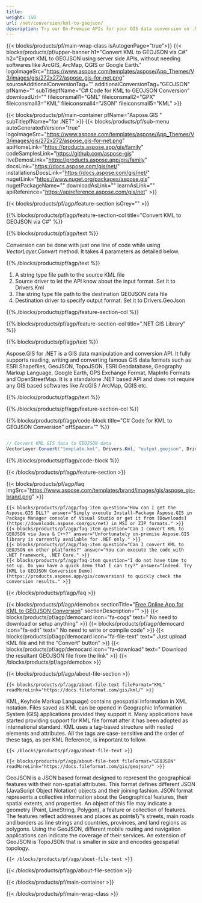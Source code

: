```yaml
---
title:  
weight: 150
url: /net/conversion/kml-to-geojson/ 
description: Try our On-Premise APIs for your GIS data conversion on .NET Framework, .NET Core.
---
```


{{< blocks/products/pf/main-wrap-class isAutogenPage="true">}}
{{< blocks/products/pf/upper-banner h1="Convert KML to GEOJSON via C#" h2="Export KML to GEOJSON using server side APIs, without needing softwares like ArcGIS, ArcMap, QGIS or Google Earth." logoImageSrc="https://www.aspose.com/templates/aspose/App_Themes/V3/images/gis/272x272/aspose_gis-for-net.png" sourceAdditionalConversionTag="" additionalConversionTag="GEOJSON" pfName="" subTitlepfName="C# Code for KML to GEOJSON Conversion" downloadUrl="" fileiconsmall1="GML" fileiconsmall2="GPX" fileiconsmall3="KML" fileiconsmall4="JSON" fileiconsmall5="KML" >}}

{{< blocks/products/pf/main-container pfName="Aspose.GIS " subTitlepfName="for .NET" >}}
{{< blocks/products/pf/sub-menu autoGeneratedVersion="true" logoImageSrc="https://www.aspose.com/templates/aspose/App_Themes/V3/images/gis/272x272/aspose_gis-for-net.png" apiHomeLink="https://products.aspose.app/gis/family" codeSamplesLink="https://github.com/aspose-gis" liveDemosLink="https://products.aspose.app/gis/family" docsLink="https://docs.aspose.com/gis/net/" installationsDocsLink="https://docs.aspose.com/gis/net/" nugetLink="https://www.nuget.org/packages/aspose.gis" nugetPackageName="" downloadAsLink="" learnAsLink="" apiReference="https://apireference.aspose.com/gis/net" >}}

{{< blocks/products/pf/agp/feature-section isGrey="" >}}

{{% blocks/products/pf/agp/feature-section-col title="Convert KML to GEOJSON via C#" %}}

{{% blocks/products/pf/agp/text %}}

 Conversion can be done with just one line of code while using
 *VectorLayer.Convert* 
 method. It takes 4 parameters as detailed below.

{{% /blocks/products/pf/agp/text %}}

1.  A string type file path to the source KML file
1.  Source driver to let the API know about the input format. Set it to Drivers.Kml
1.  The string type file path to the destination GEOJSON data file
1.  Destination driver to specify output format. Set it to Drivers.GeoJson

{{% /blocks/products/pf/agp/feature-section-col %}}

{{% blocks/products/pf/agp/feature-section-col title=".NET GIS Library" %}}

{{% blocks/products/pf/agp/text %}}

 Aspose.GIS for .NET is a GIS data manipulation and conversion API. It fully supports reading, writing and converting famous GIS data formats such as ESRI Shapefiles, GeoJSON, TopoJSON, ESRI Geodatabase, Geography Markup Language, Google Earth, GPS Exchange Format, MapInfo Formats and OpenStreetMap. It is a standalone .NET based API and does not require any GIS based softwares like ArcGIS / ArcMap, QGIS etc.

{{% /blocks/products/pf/agp/text %}}

{{% /blocks/products/pf/agp/feature-section-col %}}

{{% blocks/products/pf/agp/code-block title="C# Code for KML to GEOJSON Conversion" offSpacer="" %}}

```cs

// Convert KML GIS data to GEOJSON data
VectorLayer.Convert("template.kml", Drivers.Kml, "output.geojson", Drivers.GeoJson);

```

{{% /blocks/products/pf/agp/code-block %}}

{{< /blocks/products/pf/agp/feature-section >}}

{{< blocks/products/pf/agp/faq imgSrc="https://www.aspose.com/templates/brand/images/gis/aspose_gis-brand.png" >}}

    {{< blocks/products/pf/agp/faq-item question="How can I get the Aspose.GIS DLL?" answer="Simply execute Install-Package Aspose.GIS in Package Manager console of Visual Studio or get it from [Downloads](https://downloads.aspose.com/gis/net) in MSI or ZIP formats." >}}
    {{< blocks/products/pf/agp/faq-item question="Can I convert KML to GEOJSON via Java & C++?" answer="Unfortunately on-premise Aspose.GIS library is currently available for .NET only." >}}
    {{< blocks/products/pf/agp/faq-item question="Can I convert KML to GEOJSON on other platforms?" answer="You can execute the code with .NET Framework, .NET Core." >}}
    {{< blocks/products/pf/agp/faq-item question="I do not have time to set up. Do you have a quick demo that I can try?" answer="Indeed. Try [KML to GEOJSON Conversion Demo](https://products.aspose.app/gis/conversion) to quickly check the conversion results." >}}
 
{{< /blocks/products/pf/agp/faq >}}

<!-- aboutfile Starts -->

{{< blocks/products/pf/agp/demobox sectionTitle="[Free Online App for KML to GEOJSON Conversion](https://products.aspose.app/gis/conversion)" sectionDescription="" >}}
        {{< blocks/products/pf/agp/democard icon="fa-cogs" text=" No need to download or setup anything" >}}
        {{< blocks/products/pf/agp/democard icon="fa-edit" text=" No need to write or compile code" >}}
        {{< blocks/products/pf/agp/democard icon="fa-file-text" text=" Just upload KML file and hit the \"Convert\" button" >}}
        {{< blocks/products/pf/agp/democard icon="fa-download" text=" Download the resultant GEOJSON file from the link" >}}
{{< /blocks/products/pf/agp/demobox >}}

{{< blocks/products/pf/agp/about-file-section >}}

    {{< blocks/products/pf/agp/about-file-text fileFormat="KML" readMoreLink="https://docs.fileformat.com/gis/kml/" >}}
KML, Keyhole Markup Language) contains geospatial information in XML notation. Files saved as KML can be opened in Geographic Information System (GIS) applications provided they support it. Many applications have started providing support for KML file format after it has been adopted as international standard. KML uses a tag-based structure with nested elements and attributes. All the tags are case-sensitive and the order of these tags, as per KML Reference, is important to follow.

    {{< /blocks/products/pf/agp/about-file-text >}}

    {{< blocks/products/pf/agp/about-file-text fileFormat="GEOJSON" readMoreLink="https://docs.fileformat.com/gis/geojson/" >}}
GeoJSON is a JSON based format designed to represent the geographical features with their non-spatial attributes. This format defines different JSON (JavaScript Object Notation) objects and their joining fashion. JSON format represents a collective information about the Geographical features, their spatial extents, and properties. An object of this file may indicate a geometry (Point, LineString, Polygon), a feature or collection of features. The features reflect addresses and places as pointвЂ™s streets, main roads and borders as line strings and countries, provinces, and land regions as polygons. Using the GeoJSON, different mobile routing and navigation applications can indicate the coverage of their services. An extension of GeoJSON is TopoJSON that is smaller in size and encodes geospatial topology.

    {{< /blocks/products/pf/agp/about-file-text >}}

{{< /blocks/products/pf/agp/about-file-section >}}

<!-- aboutfile Ends -->

{{< /blocks/products/pf/main-container >}}
    
{{< /blocks/products/pf/main-wrap-class >}}